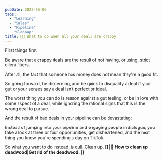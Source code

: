 ```yaml
---
pubDate: 2022-06-06
tags:
  - "Learning"
  - "Sales"
  - "Pipeline"
  - "Cleanup"
title: 👨‍🎓 What to do when all your deals are crappy
---
```


First things first:

Be aware that a crappy deals are the result of not having, or using, strict client filters.

After all, the fact that someone has money does not mean they're a good fit.

So going forward, be discerning, and be quick to disqualify a deal if your gut or your senses say a deal isn't perfect or ideal.

The worst thing you can do is reason against a gut feeling, or be in love with some aspect of a deal, while ignoring the rational signs that this is the wrong deal to pursue.

And the result of bad deals in your pipeline can be devastating:

Instead of jumping into your pipeline and engaging people in dialogue, you take a look at three or four opportunities, get disheartened, and the next thing you know, you're spending a day on TikTok.

So what you want to do instead, is cull. Clean up. **[[👨‍🎓 How to clean up deadwood|Get rid of the deadwood. ]]**

